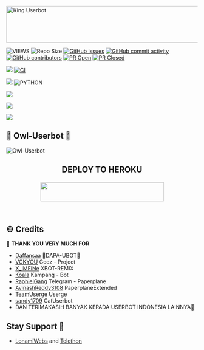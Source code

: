 <a href="https://cooltext.com"><img src="https://images.cooltext.com/5540661.gif" width="802" height="96" alt="King Userbot" /></a>

![VIEWS](https://komarev.com/ghpvc/?username=maspion27)
![Repo Size](https://img.shields.io/github/repo-size/cannskuy/Owl-Userbot?&style=plastic&logo=github)
[![GitHub issues](https://img.shields.io/github/issues/cannskuy/Owl-Userbot?&style=plastic&logo=github)](https://github.com/cannskuy/Owl-Userbot/issues)
[![GitHub commit activity](https://img.shields.io/github/commit-activity/m/cannskuy/Owl-Userbot?&style=plastic&logo=github)](https://github.com/maspion27/Owl-Userbot/graphs/commit-activity)
[![GitHub contributors](https://img.shields.io/github/contributors/cannskuy/Owl-Userbot?&style=plastic&logo=github)](https://GitHub.com/cannskuy/Owl-Userbot/graphs/contributors/)
[![PR Open](https://img.shields.io/github/issues-pr/cannskuy/Owl-Userbot?&style=plastic&logo=github)](https://github.com/cannskuy/Owl-Userbot/pulls)
[![PR Closed](https://img.shields.io/github/issues-pr-closed/cannskuy/Owl-Userbot?&style=plastic&logo=github)](https://github.com/cannskuy/Owl-Userbot/pulls?q=is:closed)
<p align="justify">
<a href="https://github.com/cannskuy/Owl-Userbot/commits/Owl-Userbot"><img src="https://img.shields.io/github/last-commit/maspion27/Owl-Userbot?color=ff69b4&logo=github&logoColor=ff69b4&style=for-the-badge" /></a>
<a href="https://github.com/cannskuy/Owl-Userbot/actions/workflows/main.yml"><img src="https://img.shields.io/github/workflow/status/maspion27/Owl-Userbot/CI/Owl-Userbot?style=for-the-badge&logo=github-actions&logoColor=aqua" alt="CI" /></a>
</p>
<p align="justify">
<a href="https://pypi.org/project/Telethon/"><img src="https://img.shields.io/pypi/v/telethon?color=important&label=telethon&logo=python&logoColor=brightgreen&style=for-the-badge" /></a>
<img alt="PYTHON" src="https://img.shields.io/badge/PYTHON-v3.9.5-white?style=for-the-badge&logo=appveyor"/>
</p>
<p align="left">
</p>

<p align="left">
  <a href="https://github.com/cannskuy/Owl-Userbot/fork"><img src="https://img.shields.io/github/forks/cannskuy/Owl-Userbot?label=Fork&style=social"></a>
  </p>
<p align="left">
  <a href="https://github.com/cannskuy/Owl-Userbot"><img src="https://img.shields.io/github/stars/cannskuy/Owl-Userbot?style=social"></a>
  </p>
<p align="left">
  <a href="https://github.com/cannskuy/Owl-Userbot/blob/Owl-Userbot/LICENSE"><img src="https://img.shields.io/github/license/cannskuy/Owl-Userbot?&style=social&logo=github">
  </a></p>

##  🦉 Owl-Userbot 🦉 
![Owl-Userbot](https://telegra.ph/file/229e413e9cd607e04cc80.jpg)

## <p align="center">DEPLOY TO HEROKU</p>

<p align="center"><a href="https://dashboard.heroku.com/new?template=https://github.com/cannskuy/Owl-Deploy">
  <img src="https://img.shields.io/badge/Deploy%20To%20Heroku-aqua?style=flat&logo=heroku" width="325" height="50.100" /></a></p>

<br>
</p>

## © Credits 

 🙏 **THANK YOU VERY MUCH FOR**

*   [Daffansaa](https://github.com/Daffansaa/DAPA-UBOT)   🐯DAPA-UBOT🐯
*   [VCKYOU](https://github.com/Vckyou/Geez-Project)    Geez - Project
*   [X_iMFiNe](https://github.com/ximfine/xBot-Remix)    XBOT-REMIX
*   [Koala](https://github.com/ManusiaRakitan/Kampang-Bot)    Kampang - Bot
*   [RaphielGang](https://github.com/RaphielGang)    Telegram - Paperplane
*   [AvinashReddy3108](https://github.com/AvinashReddy3108)    PaperplaneExtended
*   [TeamUserge](https://github.com/UsergeTeam/Userge)    Userge
*   [sandy1709](https://github.com/sandy1709/catuserbot)    CatUserbot
*   DAN TERIMAKASIH BANYAK KEPADA USERBOT INDONESIA LAINNYA🙏


## Stay Support 🚀
*   [LonamiWebs](https://github.com/LonamiWebs/) and [Telethon](https://github.com/LonamiWebs/Telethon)
